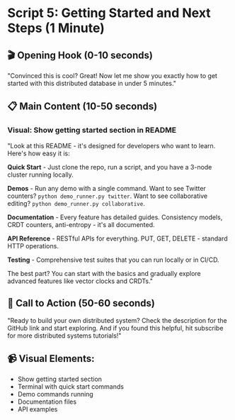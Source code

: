 # Script 5: Getting Started and Next Steps (1 Minute)

## 🎬 Opening Hook (0-10 seconds)
"Convinced this is cool? Great! Now let me show you exactly how to get started with this distributed database in under 5 minutes."

## 📋 Main Content (10-50 seconds)

### Visual: Show getting started section in README
"Look at this README - it's designed for developers who want to learn. Here's how easy it is:

**Quick Start** - Just clone the repo, run a script, and you have a 3-node cluster running locally.

**Demos** - Run any demo with a single command. Want to see Twitter counters? `python demo_runner.py twitter`. Want to see collaborative editing? `python demo_runner.py collaborative`.

**Documentation** - Every feature has detailed guides. Consistency models, CRDT counters, anti-entropy - it's all documented.

**API Reference** - RESTful APIs for everything. PUT, GET, DELETE - standard HTTP operations.

**Testing** - Comprehensive test suites that you can run locally or in CI/CD.

The best part? You can start with the basics and gradually explore advanced features like vector clocks and CRDTs."

## 🎯 Call to Action (50-60 seconds)
"Ready to build your own distributed system? Check the description for the GitHub link and start exploring. And if you found this helpful, hit subscribe for more distributed systems tutorials!"

## 📹 Visual Elements:
- Show getting started section
- Terminal with quick start commands
- Demo commands running
- Documentation files
- API examples 